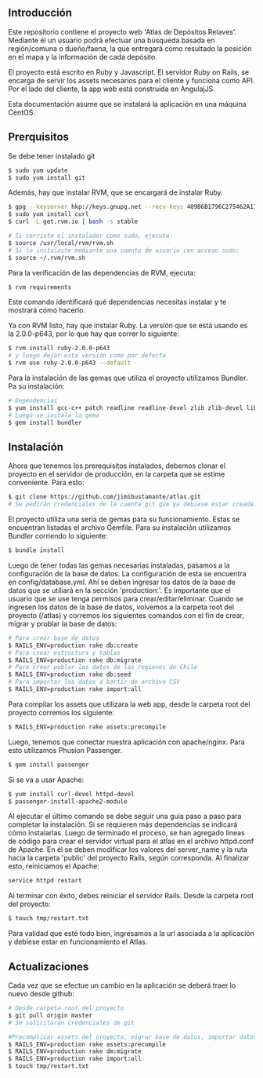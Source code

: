 ## Introducción

Este repositorio contiene el proyecto web 'Atlas de Depósitos Relaves'. Mediante él un usuario podrá efectuar una búsqueda basada en región/comuna o dueño/faena, la que entregará como resultado la posición en el mapa y la información de cada depósito.

El proyecto está escrito en Ruby y Javascript. El servidor Ruby on Rails, se encarga de servir los assets necesarios para el cliente y funciona como API. Por el lado del cliente, la app web está construida en AngulajJS.  

Esta documentación asume que se instalará la aplicación en una máquina CentOS.

## Prerquisitos
  
Se debe tener instalado git

```sh
$ sudo yum update
$ sudo yum install git
```

Además, hay que instalar RVM, que se encargará de instalar Ruby.

```sh
$ gpg --keyserver hkp://keys.gnupg.net --recv-keys 409B6B1796C275462A1703113804BB82D39DC0E3
$ sudo yum install curl
$ curl -L get.rvm.io | bash -s stable

# Si corriste el instalador como sudo, ejecuta:
$ source /usr/local/rvm/rvm.sh
# Si lo instalaste mediante una cuenta de usuario con acceso sudo:
$ source ~/.rvm/rvm.sh
```
Para la verificación de las dependencias de RVM, ejecuta:
```sh
$ rvm requirements
```
Este comando identificará qué dependencias necesitas instalar y te mostrará cómo hacerlo.

Ya con RVM listo, hay que instalar Ruby. La versión que se está usando es la 2.0.0-p643, por lo que hay que correr lo siguiente:
```sh
$ rvm install ruby-2.0.0-p643
# y luego dejar esta versión como por defecto
$ rvm use ruby-2.0.0-p643 --default
```

Para la instalación de las gemas que utiliza el proyecto utilizamos Bundler. Pa su instalación:
```sh
# Dependencias
$ yum install gcc-c++ patch readline readline-devel zlib zlib-devel libyaml-devel libffi-devel openssl-devel make bzip2 autoconf automake libtool bison iconv-devel ruby-devel libxml2 libxml2-devel libxslt libxslt-devel
# Luego se instala la gema
$ gem install bundler
```

## Instalación

Ahora que tenemos los prerequisitos instalados, debemos clonar el proyecto en el servidor de producción, en la carpeta que se estime conveniente. Para esto:

```sh
$ git clone https://github.com/jimibustamante/atlas.git
# Se pedirán credenciales de la cuenta git que ya debiese estar creada.
```

El proyecto utiliza una seria de gemas para su funcionamiento. Estas se encuentran listadas el archivo Gemfile. Para su instalación utilizamos Bundler corriendo lo siguiente:

```sh
$ bundle install
```

Luego de tener todas las gemas necesarias instaladas, pasamos a la configuración de la base de datos. La configuración de esta se encuentra en config/database.yml. Ahí se deben ingresar los datos de la base de datos que se utiliará en la sección 'production:'. Es importante que el usuario que se use tenga permisos para crear/editar/eliminar.
Cuando se ingresen los datos de la base de datos, volvemos a la carpeta root del proyecto (/atlas) y corremos los siguientes comandos con el fin de crear, migrar y problar la base de datos:

```sh
# Para crear base de datos
$ RAILS_ENV=production rake db:create
# Para crear estructura y tablas
$ RAILS_ENV=production rake db:migrate
# Para crear poblar los datos de las regiones de Chile
$ RAILS_ENV=production rake db:seed
# Para importar los datos a bartir de archivo CSV
$ RAILS_ENV=production rake import:all
```

Para compilar los assets que utilizara la web app, desde la carpeta root del proyecto corremos los siguiente:
```sh
$ RAILS_ENV=production rake assets:precompile
```

Luego, tenemos que conectar nuestra aplicación con apache/nginx. Para esto utilizamos Phusion Passenger.

```sh
$ gem install passenger 
```

Si se va a usar Apache:
```sh
$ yum install curl-devel httpd-devel   
$ passenger-install-apache2-module
```
Al ejecutar el último comando se debe seguir una guia paso a paso para completar la instalación. Si se requieren más dependencias se indicará cómo instalarlas.
Luego de terminado el proceso, se han agregado lineas de código para crear el servidor virtual para el atlas en el archivo httpd.conf de Apache. En él se deben modificar los valores del server_name y la ruta hacia la carpeta 'public' del proyecto Rails, según corresponda.
Al finalizar esto, reiniciamos el Apache:
```sh
service httpd restart 
```

Al terminar con éxito, debes reiniciar el servidor Rails. Desde la carpeta root del proyecto:
```sh
$ touch tmp/restart.txt
```

Para validad que esté todo bien, ingresamos a la url asociada a la aplicación y debiese estar en funcionamiento el Atlas.

## Actualizaciones

Cada vez que se efectue un cambio en la aplicación se deberá traer lo nuevo desde github:
```sh
# Desde carpeta root del proyecto
$ git pull origin master
# Se solicitarán credenciales de git

#Precomplicar assets del proyecto, migrar base de datos, importar datos desde CSV y reiniciar servicio:
$ RAILS_ENV=production rake assets:precompile
$ RAILS_ENV=production rake dm:migrate
$ RAILS_ENV=production rake import:all
$ touch tmp/restart.txt
```

